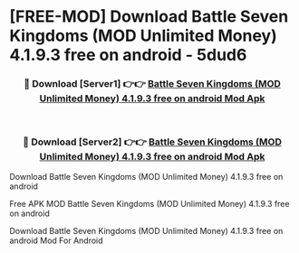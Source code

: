 # [FREE-MOD] Download Battle Seven Kingdoms (MOD Unlimited Money) 4.1.9.3 free on android - 5dud6


<div align="center">
<h3>🔴 Download [Server1] 👉👉 <a href="https://apk-comot.site?title=Battle_Seven_Kingdoms_(MOD_Unlimited_Money)_4.1.9.3_free_on_android">Battle Seven Kingdoms (MOD Unlimited Money) 4.1.9.3 free on android Mod Apk</a></h3><br>

<h3>🔴 Download [Server2] 👉👉 <a href="https://apk-comot.site?title=Battle_Seven_Kingdoms_(MOD_Unlimited_Money)_4.1.9.3_free_on_android">Battle Seven Kingdoms (MOD Unlimited Money) 4.1.9.3 free on android Mod Apk</a></h3>
</div>



Download Battle Seven Kingdoms (MOD Unlimited Money) 4.1.9.3 free on android 

Free APK MOD Battle Seven Kingdoms (MOD Unlimited Money) 4.1.9.3 free on android 

Download Battle Seven Kingdoms (MOD Unlimited Money) 4.1.9.3 free on android Mod For Android
